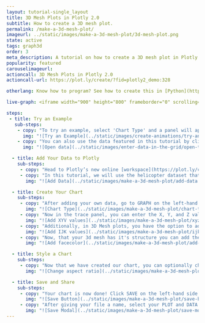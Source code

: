 ```yaml
---
layout: tutorial-single_layout
title: 3D Mesh Plots in Plotly 2.0
subtitle: How to create a 3D mesh plot.
permalink: /make-a-3d-mesh-plot/
imageurl: ../static/images/make-a-3d-mesh-plot/3d-mesh-plot.png
state: active
tags: graph3d
order: 3
meta_description: A tutorial on how to create a 3D mesh plot in Plotly 2.0.
popularity: featured
carouselimageurl:
actioncall: 3D Mesh Plots in Plotly 2.0
actioncall-url: https://plot.ly/create/?fid=plotly2_demo:328

otherlang: Know how to program? See how to create this in [Python](https://plot.ly/python/3d-mesh-plots/) or [R](https://plot.ly/r/3d-mesh-plots/).

live-graph: <iframe width="900" height="800" frameborder="0" scrolling="no" src="//plot.ly/~plotly2_demo/328.embed"></iframe>

steps:
 - title: Try an Example
   sub-steps:
    - copy: "To try an example, select 'Chart Type' and a panel will appear with chart type options. Once you locate the 3D mesh icon under the '3d'column, you can check out an example before adding your own data by clicking the little graph icon that will show what a sample chart looks like after adding data and playing with the style. You'll also see what labels and style attributes were selected for this specific chart, as well as the end result."
      img: "![Try an Example](../static/images/create-animations/try-an-example.png)"
    - copy: "You can also use the data featured in this tutorial by clicking on 'Open This Data in Plotly' on the left-hand side. It'll open in your workspace."
      img: "![Open data](../static/images/enter-data-in-the-grid/open-this-data.png)"

  - title: Add Your Data to Plotly
    sub-steps:
     - copy: "Head to Plotly’s new online [workspace](https://plot.ly/create) and add your data. You have the option of typing directly in the grid, uploading your file, or entering a URL of an online dataset. Plotly accepts .xls, .xlsx, or .csv files. For more information on how to enter your data, see [this](http://help.plot.ly/add-data-to-the-plotly-grid/) tutorial."
     - copy: "In this tutorial, we will use the helicopter dataset that is available via [Plotly's dataset repo](https://raw.githubusercontent.com/plotly/datasets/master/3d-mesh-helicopter.csv). Simply copy the URL and then navigate back to the Plotly workspace. Now, click 'IMPORT', select the 'By URL' tab, and paste in the the URL."
       img: "![Add Data](../static/images/make-a-3d-mesh-plot/add-data.png)"

  - title: Create Your Chart
    sub-steps:
     - copy: "After adding your own data, go to GRAPH on the left-hand side, then 'Create'. Choose '3D Mesh' in the '3d' column."
       img: "![Chart Type](../static/images/make-a-3d-mesh-plot/chart-type.png)"
     - copy: "Now in the trace panel, you can enter the X, Y, and Z values via the dropdowns to create the plot."
       img: "![Add XYV values](../static/images/make-a-3d-mesh-plot/xyz-values.png)"
     - copy: "Additionally, in 3D Mesh plots, you have the option to add I, J, K values immediately below in the trace panel."
       img: "![Add IJK values](../static/images/make-a-3d-mesh-plot/ijk-values.png)"
     - copy: "Now, that your 3d mesh has it's structure you can add the facecolor. Again, this can be done via the 'facecolor' dropwdown in the same trace panel."
       img: "![Add facecolor](../static/images/make-a-3d-mesh-plot/add-facecolor.png)"

  - title: Style a Chart
    sub-steps:
     - copy: "Now that we have created our chart, you can optionally choose to style it. In this example, we will adjust the aspect ratio. Here, select the 'STYLE' tab on the left-hand side, then 'Layout'. Next select 'Scene', then in the 'Aspect Ratio' dropwdown select 'auto'."
       img: "![Change aspect ratio](../static/images/make-a-3d-mesh-plot/change-aspect-ratio.png)"

  - title: Save and Share
    sub-steps:
     - copy: "Your chart is now done! Click SAVE on the left-hand side."
       img: "![Save Button](../static/images/make-a-3d-mesh-plot/save-button.png)"
     - copy: "After giving your file a name, select your PLOT and DATA as 'Public' or 'Private'. For more information on how sharing works, including the difference between private, public and secret sharing, visit [this](http://help.plot.ly/save-share-and-export-in-plotly/) page."
       img: "![Save Modal](../static/images/make-a-3d-mesh-plot/save-modal.png)"
---
```


